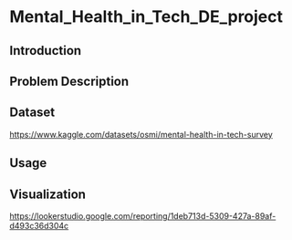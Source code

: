 # Mental_Health_in_Tech_DE_project

## Introduction

## Problem Description

## Dataset
https://www.kaggle.com/datasets/osmi/mental-health-in-tech-survey

## Usage

## Visualization
https://lookerstudio.google.com/reporting/1deb713d-5309-427a-89af-d493c36d304c
